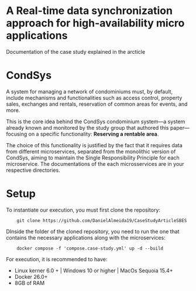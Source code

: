 # A Real-time data synchronization approach for high-availability micro applications
Documentation of the case study explained in the arcticle</br>

# CondSys

A system for managing a network of condominiums must, by default, include mechanisms and functionalities such as access control, property sales, exchanges and rentals, reservation of common areas for events, and more.

This is the core idea behind the CondSys condominium system—a system already known and monitored by the study group that authored this paper—focusing on a specific functionality: <b>Reserving a rentable area</b>.

The choice of this functionality is justified by the fact that it requires data from different microservices, separated from the monolithic version of CondSys, aiming to maintain the Single Responsibility Principle for each microservice. The documentations of the each microsservices are in your respective directories.

# Setup

To instantiate our execution, you must first clone the repository:

        git clone https://github.com/DanielAlmeida19/CaseStudyArticleSBES

DInside the folder of the cloned repository, you need to run the one that contains the necessary applications along with the microservices:

        docker compose -f 'compose.case-study.yml' up -d --build

For execution, it is recommended to have:
- Linux kerner 6.0 + | Windows 10 or higher | MacOs Sequoia 15.4+
- Docker 26.0+ 
- 8GB of RAM
